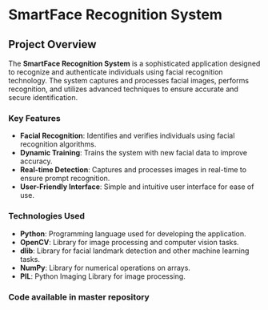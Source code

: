 # SmartFace Recognition System

## Project Overview

The **SmartFace Recognition System** is a sophisticated application designed to recognize and authenticate individuals using facial recognition technology. The system captures and processes facial images, performs recognition, and utilizes advanced techniques to ensure accurate and secure identification.

### Key Features

- **Facial Recognition**: Identifies and verifies individuals using facial recognition algorithms.
- **Dynamic Training**: Trains the system with new facial data to improve accuracy.
- **Real-time Detection**: Captures and processes images in real-time to ensure prompt recognition.
- **User-Friendly Interface**: Simple and intuitive user interface for ease of use.

### Technologies Used

- **Python**: Programming language used for developing the application.
- **OpenCV**: Library for image processing and computer vision tasks.
- **dlib**: Library for facial landmark detection and other machine learning tasks.
- **NumPy**: Library for numerical operations on arrays.
- **PIL**: Python Imaging Library for image processing.

### Code available in master repository
